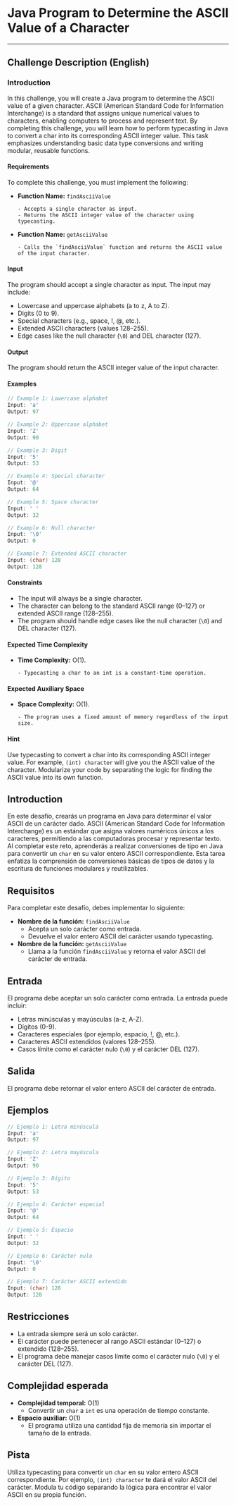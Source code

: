 # Java Program to Determine the ASCII Value of a Character

---


## Challenge Description (English)

### Introduction

In this challenge, you will create a Java program to determine the ASCII value of a given character. ASCII (American Standard Code for Information Interchange) is a standard that assigns unique numerical values to characters, enabling computers to process and represent text. By completing this challenge, you will learn how to perform typecasting in Java to convert a char into its corresponding ASCII integer value. This task emphasizes understanding basic data type conversions and writing modular, reusable functions.

#### Requirements

To complete this challenge, you must implement the following:

- **Function Name:** `findAsciiValue`

	  - Accepts a single character as input.
	  - Returns the ASCII integer value of the character using typecasting.
- **Function Name:** `getAsciiValue`

	  - Calls the `findAsciiValue` function and returns the ASCII value of the input character.

#### Input

The program should accept a single character as input. The input may include:

- Lowercase and uppercase alphabets (a to z, A to Z).
- Digits (0 to 9).
- Special characters (e.g., space, !, @, etc.).
- Extended ASCII characters (values 128–255).
- Edge cases like the null character (`\0`) and DEL character (127).

#### Output

The program should return the ASCII integer value of the input character.

#### Examples

```java
// Example 1: Lowercase alphabet
Input: 'a'
Output: 97

// Example 2: Uppercase alphabet
Input: 'Z'
Output: 90

// Example 3: Digit
Input: '5'
Output: 53

// Example 4: Special character
Input: '@'
Output: 64

// Example 5: Space character
Input: ' '
Output: 32

// Example 6: Null character
Input: '\0'
Output: 0

// Example 7: Extended ASCII character
Input: (char) 128
Output: 128
```

#### Constraints

- The input will always be a single character.
- The character can belong to the standard ASCII range (0–127) or extended ASCII range (128–255).
- The program should handle edge cases like the null character (`\0`) and DEL character (127).

#### Expected Time Complexity

- **Time Complexity:** O(1).

	  - Typecasting a char to an int is a constant-time operation.

#### Expected Auxiliary Space

- **Space Complexity:** O(1).

	  - The program uses a fixed amount of memory regardless of the input size.

#### Hint

Use typecasting to convert a char into its corresponding ASCII integer value. For example, `(int) character` will give you the ASCII value of the character. Modularize your code by separating the logic for finding the ASCII value into its own function.

## Introduction

En este desafío, crearás un programa en Java para determinar el valor ASCII de un carácter dado. ASCII (American Standard Code for Information Interchange) es un estándar que asigna valores numéricos únicos a los caracteres, permitiendo a las computadoras procesar y representar texto. Al completar este reto, aprenderás a realizar conversiones de tipo en Java para convertir un `char` en su valor entero ASCII correspondiente. Esta tarea enfatiza la comprensión de conversiones básicas de tipos de datos y la escritura de funciones modulares y reutilizables.

## Requisitos

Para completar este desafío, debes implementar lo siguiente:

- **Nombre de la función:** `findAsciiValue`
	- Acepta un solo carácter como entrada.
	- Devuelve el valor entero ASCII del carácter usando typecasting.
- **Nombre de la función:** `getAsciiValue`
	- Llama a la función `findAsciiValue` y retorna el valor ASCII del carácter de entrada.

## Entrada

El programa debe aceptar un solo carácter como entrada. La entrada puede incluir:

- Letras minúsculas y mayúsculas (a-z, A-Z).
- Dígitos (0-9).
- Caracteres especiales (por ejemplo, espacio, !, @, etc.).
- Caracteres ASCII extendidos (valores 128–255).
- Casos límite como el carácter nulo (`\0`) y el carácter DEL (127).

## Salida

El programa debe retornar el valor entero ASCII del carácter de entrada.

## Ejemplos

```java
// Ejemplo 1: Letra minúscula
Input: 'a'
Output: 97

// Ejemplo 2: Letra mayúscula
Input: 'Z'
Output: 90

// Ejemplo 3: Dígito
Input: '5'
Output: 53

// Ejemplo 4: Carácter especial
Input: '@'
Output: 64

// Ejemplo 5: Espacio
Input: ' '
Output: 32

// Ejemplo 6: Carácter nulo
Input: '\0'
Output: 0

// Ejemplo 7: Carácter ASCII extendido
Input: (char) 128
Output: 128
```

## Restricciones

- La entrada siempre será un solo carácter.
- El carácter puede pertenecer al rango ASCII estándar (0–127) o extendido (128–255).
- El programa debe manejar casos límite como el carácter nulo (`\0`) y el carácter DEL (127).

## Complejidad esperada

- **Complejidad temporal:** O(1)
	- Convertir un `char` a `int` es una operación de tiempo constante.
- **Espacio auxiliar:** O(1)
	- El programa utiliza una cantidad fija de memoria sin importar el tamaño de la entrada.

## Pista

Utiliza typecasting para convertir un `char` en su valor entero ASCII correspondiente. Por ejemplo, `(int) character` te dará el valor ASCII del carácter. Modula tu código separando la lógica para encontrar el valor ASCII en su propia función.
